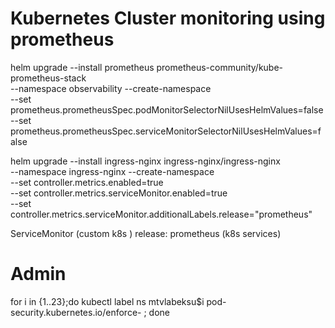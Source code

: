 # Kubernetes Cluster monitoring  using prometheus

helm upgrade --install prometheus prometheus-community/kube-prometheus-stack \
--namespace observability --create-namespace  \
--set prometheus.prometheusSpec.podMonitorSelectorNilUsesHelmValues=false \
--set prometheus.prometheusSpec.serviceMonitorSelectorNilUsesHelmValues=false

helm upgrade --install ingress-nginx ingress-nginx/ingress-nginx \
--namespace ingress-nginx --create-namespace \
--set controller.metrics.enabled=true \
--set controller.metrics.serviceMonitor.enabled=true \
--set controller.metrics.serviceMonitor.additionalLabels.release="prometheus"    


ServiceMonitor (custom k8s )
release: prometheus   (k8s services)




# Admin
for i in {1..23};do kubectl label ns mtvlabeksu$i pod-security.kubernetes.io/enforce-  ; done